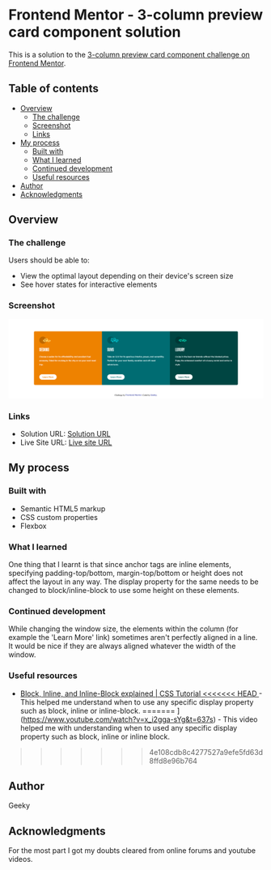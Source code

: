 # Frontend Mentor - 3-column preview card component solution

This is a solution to the [3-column preview card component challenge on Frontend Mentor](https://www.frontendmentor.io/challenges/3column-preview-card-component-pH92eAR2-).

## Table of contents

- [Overview](#overview)
  - [The challenge](#the-challenge)
  - [Screenshot](#screenshot)
  - [Links](#links)
- [My process](#my-process)
  - [Built with](#built-with)
  - [What I learned](#what-i-learned)
  - [Continued development](#continued-development)
  - [Useful resources](#useful-resources)
- [Author](#author)
- [Acknowledgments](#acknowledgments)


## Overview

### The challenge

Users should be able to:

- View the optimal layout depending on their device's screen size
- See hover states for interactive elements

### Screenshot

![](./screenshot_desktop.png)


### Links

- Solution URL: [Solution URL](https://github.com/geeky-amat/3-column-preview-card-component-main)
- Live Site URL: [Live site URL](https://geeky-amat.github.io/3-column-preview-card-component-main/)

## My process

### Built with

- Semantic HTML5 markup
- CSS custom properties
- Flexbox

### What I learned

One thing that I learnt is that since anchor tags are inline elements, specifying padding-top/bottom, margin-top/bottom or height does not affect the layout in any way. The display property for the same needs to be changed to block/inline-block to use some height on these elements.


### Continued development

While changing the window size, the elements within the column (for example the 'Learn More' link) sometimes aren't perfectly aligned in a line. It would be nice if they are always aligned whatever the width of the window.


### Useful resources

- [ Block, Inline, and Inline-Block explained | CSS Tutorial
<<<<<<< HEAD
](https://www.youtube.com/watch?v=x_i2gga-sYg&t=637s) - This helped me understand when to use any specific display property such as block, inline or inline-block.
=======
](https://www.youtube.com/watch?v=x_i2gga-sYg&t=637s) - This video helped me with understanding when to used any specific display property such as block, inline or inline block.
>>>>>>> 4e108cdb8c4277527a9efe5fd63d8ffd8e96b764


## Author

Geeky

## Acknowledgments

For the most part I got my doubts cleared from online forums and youtube videos.
